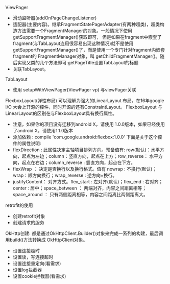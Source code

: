 ViewPager  
* 滑动监听器(addOnPageChangeListener)
* 适配器(主要内容)。继承FragmentStatePagerAdapter(有两种超类)，超类构造方法需要一个FragmentManager的对象。一般情况下使用getSupportFragmentManager()获取即可，
但是如果在fragment中嵌套了fragment(与TabLayout连用很容易出现这种情况)就不是使用getSupportFragmentManager()了，而是使用一个专门针对fragment内嵌套fragment的
FragmentManager对象，叫 getChildFragmentManager()。随后实现父类的几个方法即可:getPageTitle设置TabLayout的标题
* 关联TabLayout。


TabLayout
* 使用 setupWithViewPager(ViewPager vp) 与viewPager关联  

FlexboxLayout(弹性布局)  可以理解为强大的LinearLayout 布局，在16年google I/O 大会上开源的控件，同时开源的还有ConstraintLayout。
FlexboxLayout 与 LinearLayout的区别在与FlexboxLayout具有换行属性。
* 注意，如果你的项目没有迁移到android X，请使用 1.0.0版本，如果已经使用了android X，请使用1.1.0版本  
* 添加依赖 : compile 'com.google.android:flexbox:1.0.0'
下面是关于这个控件的属性说明:
* flexDirection : 此属性决定主轴项目排列方向。预备值有: row(默认)：水平方向，起点为左边；column：竖直方向，起点在上方；row_reverse：
水平方向，起点在右边；column_reverse : 竖直方向，起点在下方。
* flexWrap ： 决定是否换行以及换行格式。值有 nowrap : 不换行(默认)；wrap：顺方向换行；wrap_reverse : 逆方向=换行。
* justifyContent： 对齐方式。flex_start : 左对齐(默认)；flex_end : 右对齐；center : 居中；space_between ： 
两端对齐，内容之间距离相等；space_around ： 只有两侧距离相等，内容之间距离比两侧距离大。


retrofit的使用
* 创建retrofit对象
* 创建请求的服务


OkHttp创建: 都是通过OkHttpClient.Builder()对象来完成一系列的构建，最后调用build()方法转换成
OkHttpClient对象。  
* 设置连接超时
* 设置读，写连接超时
* 设置连接重定向(看需求)
* 设置log拦截器
* 设置cookie拦截器(看需求)